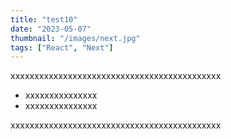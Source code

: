 ```yaml
---
title: "test10"
date: "2023-05-07"
thumbnail: "/images/next.jpg"
tags: ["React", "Next"]
---
```


xxxxxxxxxxxxxxxxxxxxxxxxxxxxxxxxxxxxxxxxxxxx

- xxxxxxxxxxxxxxx
- xxxxxxxxxxxxxxx

xxxxxxxxxxxxxxxxxxxxxxxxxxxxxxxxxxxxxxxxxxxx
